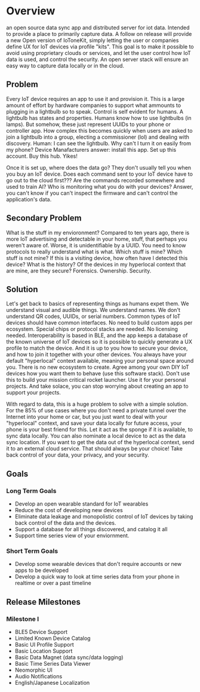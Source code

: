 # Overview

an open source data sync app and distributed server for iot data.  Intended to provide a place to primarily capture data.  A follow on release will provide a new Open version of IoToneKit, simply letting the user or companies define UX for IoT devices via profile "kits".  This goal is to make it possible to avoid using proprietary clouds or services, and let the user control how IoT data is used, and control the security.  An open server stack will ensure an easy way to capture data locally or in the cloud.

## Problem

Every IoT device requires an app to use it and provision it.  This is a large amount of effort by hardware companies to support what ammounts to plugging in a lightbulb so to speak.  Control is self evident for humans.  A lightbulb has states and properties.  Humans know how to use lightbulbs (in lamps).  But somehow, these just represent UUIDs to your phone or controller app.  How complex this becomes quickly when users are asked to join a lightbulb into a group, electing a commissioner (lol) and dealing with discovery.  Human: I can see the lightbulb.  Why can't I turn it on easily from my phone?  Device Manafacturers answer: install this app.  Set up this account.  Buy this hub.  Yikes!

Once it is set up, where does the data go?  They don't usually tell you when you buy an IoT device.  Does each command sent to your IoT device have to go out to the cloud first??? Are the commands recorded somewhere and used to train AI?  Who is monitoring what you do with your devices?  Answer, you can't know if you can't inspect the firmware and can't control the application's data.

## Secondary Problem

What is the stuff in my envioronment?  Compared to ten years ago, there is more IoT advertising and detectable in your home, stuff, that perhaps you weren't aware of.  Worse, it is unidentifiable by a UUID.  You need to know protocols to really understand what is what.  Which stuff is mine?  Which stuff is not mine?  If this is a visiting device, how often have I detected this device?  What is the history?  Of the devices in my hyperlocal context that are mine, are they secure?  Forensics.  Ownership.  Security.

## Solution

Let's get back to basics of representing things as humans expet them.  We understand visual and audible things.  We understand names.  We don't understand QR codes, UUIDs, or serial numbers.  Common types of IoT devices should have common interfaces.  No need to build custom apps per ecosystem.  Special chips or protocol stacks are needed.  No licensing needed.  Interoperability is based in BLE, and the app keeps a database of the known universe of IoT devices so it is possible to quickly generate a UX profile to match the device.  And it is up to you how to secure your device, and how to join it together with your other devices.  You always have your default "hyperlocal" context available, meaning your personal space around you.  There is no new ecosystem to create.  Agree among your own DIY IoT devices how you want them to behave (use this software stack).   Don't use this to build your mission critical rocket launcher.  Use it for your personal projects.  And take solace, you can stop worrying about creating an app to support your projects.

With regard to data, this is a huge problem to solve with a simple solution.  For the 85% of use cases where you don't need a private tunnel over the Internet into your home or car, but you just want to deal with your "hyperlocal" context, and save your data locally for future access, your phone is your best friend for this.  Let it act as the sponge if it is available, to sync data locally.  You can also nominate a local device to act as the data sync location.   If you want to get the data out of the hyperlocal context, send it to an external cloud service.  That should always be your choice!  Take back control of your data, your privacy, and your security.

## Goals

### Long Term Goals

- Develop an open wearable standard for IoT wearables
- Reduce the cost of developing new devices
- Eliminate data leakage and monopolistic control of IoT devices by taking back control of the data and the devices.
- Support a database for all things discovered, and catalog it all
- Support time series view of your enviornment.

### Short Term Goals

- Develop some wearable devices that don't require accounts or new apps to be developed
- Develop a quick way to look at time series data from your phone in realtime or over a past timeline

## Release Milestones

### Milestone I

- BLE5 Device Support
- Limited Known Device Catalog
- Basic UI Profile Support
- Basic Location Support
- Basic Data Magnet (data sync/data logging)
- Basic Time Series Data Viewer
- Neomorphic UI
- Audio Notifications
- English/Japanese Localization


